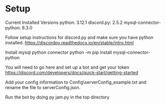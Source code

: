# Setup

Current Installed Versions 
python: 3.12.1
discord.py: 2.5.2
mysql-connector-python: 8.3.0

Follow setup instructions for discord.py and make sure you have python installed. 
https://discordpy.readthedocs.io/en/stable/intro.html

Install mysql python connector
python -m pip install mysql-connector-python

You will need to go here and set up a bot and get your token https://discord.com/developers/docs/quick-start/getting-started

Add your config information to Config\serverConfig_example.txt and rename the file to serverConfig.json. 

Run the bot by doing py jam.py in the top directory